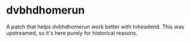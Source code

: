dvbhdhomerun
============

A patch that helps dvbhdhomerun work better with tvheadend. This was upstreamed, so it's here purely for historical reasons. 
